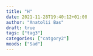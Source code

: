 ```yaml
---
title: "H"
date: 2021-11-28T19:40:12+01:00
author: "Anatolii Bas"
draft: true
tags: ["tag3"]
categories: ["catgory2"]
moods: ["Sad"]
---
```


